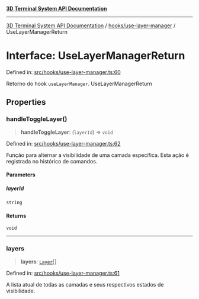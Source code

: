 [**3D Terminal System API Documentation**](../../../README.md)

***

[3D Terminal System API Documentation](../../../README.md) / [hooks/use-layer-manager](../README.md) / UseLayerManagerReturn

# Interface: UseLayerManagerReturn

Defined in: [src/hooks/use-layer-manager.ts:60](https://github.com/Dicommunitas/ThreeJS_Terminal_3D/blob/f5c93cd9cb50877abddbfdd17b8806f71c23b36b/src/hooks/use-layer-manager.ts#L60)

Retorno do hook `useLayerManager`.
 UseLayerManagerReturn

## Properties

### handleToggleLayer()

> **handleToggleLayer**: (`layerId`) => `void`

Defined in: [src/hooks/use-layer-manager.ts:62](https://github.com/Dicommunitas/ThreeJS_Terminal_3D/blob/f5c93cd9cb50877abddbfdd17b8806f71c23b36b/src/hooks/use-layer-manager.ts#L62)

Função para alternar a visibilidade de uma camada específica.
                                                         Esta ação é registrada no histórico de comandos.

#### Parameters

##### layerId

`string`

#### Returns

`void`

***

### layers

> **layers**: [`Layer`](../../../lib/types/interfaces/Layer.md)[]

Defined in: [src/hooks/use-layer-manager.ts:61](https://github.com/Dicommunitas/ThreeJS_Terminal_3D/blob/f5c93cd9cb50877abddbfdd17b8806f71c23b36b/src/hooks/use-layer-manager.ts#L61)

A lista atual de todas as camadas e seus respectivos estados de visibilidade.
